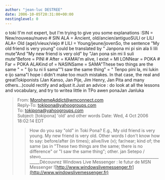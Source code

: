 ```yaml
---
author: "jean-luc DESTREE"
date: 2006-10-05T20:31:00+00:00
nestinglevel: 0
---
```

o toki !I'm not expert, but I'm trying to give you some explanations :SIN = New/nouveau/nuevo # SIN ALA = Ancient, old/ancien/antiguoSULI or LILI ALA= Old (age)/vieux/viejo # LILI = Young/jeune/jovenSo, the sentence "My old friend is very young" could be translated by " Janpona mi pi sin ala li lili mute"And "My new friend is very old" by "Jan pona sin mi li suli mute"Before = PINI # After = KAMAI'm alive, I exist = MI LONNear = POKA # Far = POKA ALAKind of = NASINSame = SAMA"These two things are the same " = " Ijo tu ni li sama""I saw the same thing" = " Tenpo pini la, mi lukin e ijo sama"I hope i didn't make too much mistakes. In that case, the real and greatTokiponists (Jan Kanso, Jan Pije, Jim Henry, Jan Pita and many others...)could rectify and adjust it.Just an advice : do look at all the lessons and vocabulary, and try to writea little in TPo awen ponaJan Janluka
>From: [MorphemeAddict@wmconnect.com](mailto://MorphemeAddict@wmconnect.com)\
>Reply-To: [tokipona@yahoogroups.com](mailto://tokipona@yahoogroups.com)\
>To: [tokipona@yahoogroups.com](mailto://tokipona@yahoogroups.com)\
>Subject: \[tokipona\] 'old' and other words
>Date: Wed, 4 Oct 2006 18:02:14 EDT
>>How do you say "old" in Toki Pona?
>>E.g., My old friend is very young.
>My new friend is very old.
>>Other words I don't know how to say: before/after (in times); alive/live
>(v);
> far/near; kind of; the same (as in "These two things are the same; there
>is
>no difference" or "I saw the same thing"; other.
>>jan Setepo / stevo\_\_\_\_\_\_\_\_\_\_\_\_\_\_\_\_\_\_\_\_\_\_\_\_\_\_\_\_\_\_\_\_\_\_\_\_\_\_\_\_\_\_\_\_\_\_\_\_\_\_\_\_\_\_\_\_\_\_\_\_\_\_\_\_\_Découvrez Windows Live Messenger : le futur de MSN Messenger ![http://www.windowslivemessenger.fr](http://www.windowslivemessenger.fr)